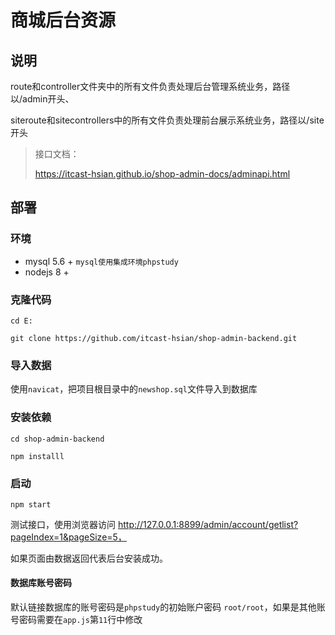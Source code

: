 # 商城后台资源


## 说明

route和controller文件夹中的所有文件负责处理后台管理系统业务，路径以/admin开头、

siteroute和sitecontrollers中的所有文件负责处理前台展示系统业务，路径以/site开头

> 接口文档：
>
> https://itcast-hsian.github.io/shop-admin-docs/adminapi.html



## 部署

### 环境

- mysql 5.6 +  `mysql使用集成环境phpstudy`
- nodejs 8 +



### 克隆代码

```
cd E:

git clone https://github.com/itcast-hsian/shop-admin-backend.git
```



### 导入数据

使用`navicat`，把项目根目录中的`newshop.sql`文件导入到数据库



### 安装依赖

```
cd shop-admin-backend

npm installl
```



### 启动

```
npm start
```

测试接口，使用浏览器访问 http://127.0.0.1:8899/admin/account/getlist?pageIndex=1&pageSize=5，



如果页面由数据返回代表后台安装成功。



#### 数据库账号密码

默认链接数据库的账号密码是`phpstudy`的初始账户密码 `root/root`，如果是其他账号密码需要在`app.js`第`11`行中修改



